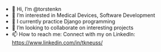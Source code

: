 - 👋 Hi, I’m @torstenkn
- 👀 I’m interested in Medical Devices, Software Development
- 🌱 I currently practice Django programming
- 💞️ I’m looking to collaborate on interesting projects
- 📫 How to reach me: Connect with my on LinkedIn: https://www.linkedin.com/in/tkneuss/

<!---
torstenkn/torstenkn is a ✨ special ✨ repository because its `README.md` (this file) appears on your GitHub profile.
You can click the Preview link to take a look at your changes.
--->
